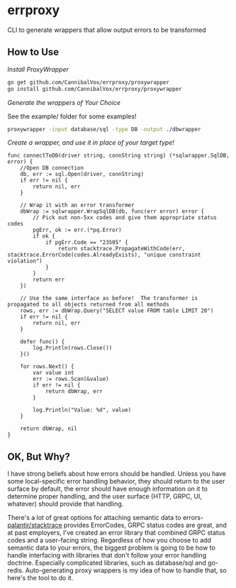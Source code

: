 # errproxy

CLI to generate wrappers that allow output errors to be transformed

## How to Use

*Install ProxyWrapper*

```bash
go get github.com/CannibalVox/errproxy/proxywrapper
go install github.com/CannibalVox/errproxy/proxywrapper
```

*Generate the wrappers of Your Choice*

See the example/ folder for some examples!

```bash
proxywrapper -input database/sql -type DB -output ./dbwrapper
```

*Create a wrapper, and use it in place of your target type!*

```golang
func connectToDB(driver string, connString string) (*sqlwrapper.SqlDB, error) {
    //Open DB connection
	db, err := sql.Open(driver, connString)
	if err != nil {
		return nil, err
	}

    // Wrap it with an error transformer
	dbWrap := sqlwrapper.WrapSqlDB(db, func(err error) error {
		// Pick out non-5xx codes and give them appropriate status codes
		pgErr, ok := err.(*pq.Error)
		if ok {
			if pgErr.Code == "23505" {
				return stacktrace.PropagateWithCode(err, stacktrace.ErrorCode(codes.AlreadyExists), "unique constraint violation")
			}
		}
		return err
	})

    // Use the same interface as before!  The transformer is propagated to all objects returned from all methods
	rows, err := dbWrap.Query("SELECT value FROM table LIMIT 20")
	if err != nil {
		return nil, err
	}

	defer func() {
		log.Println(rows.Close())
	}()

	for rows.Next() {
		var value int
		err := rows.Scan(&value)
		if err != nil {
			return dbWrap, err
		}

		log.Println("Value: %d", value)
	}

	return dbWrap, nil
}
```

## OK, But Why?

I have strong beliefs about how errors should be handled.  Unless you have some local-specific error handling behavior, they should return to the user surface by default, the error should have enough information on it to determine proper handling, and the user surface (HTTP, GRPC, UI, whatever) should provide that handling.  

There's a lot of great options for attaching semantic data to errors- [palantir/stacktrace](https://github.com/palantir/stacktrace) provides ErrorCodes, GRPC status codes are great, and at past employers, I've created an error library that combined GRPC status codes and a user-facing string.  Regardless of how you choose to add semantic data to your errors, the biggest problem is going to be how to handle interfacing with libraries that don't follow your error handling doctrine.  Especially complicated libraries, such as database/sql and go-redis.  Auto-generating proxy wrappers is my idea of how to handle that, so here's the tool to do it.

